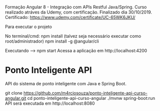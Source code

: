Formação Angular 8 - Integração com APIs Restful Java/Spring. Curso realizado atráves da Udemy, com certificação. 
Finalizado dia 30/10/2019. Certificado: https://www.udemy.com/certificate/UC-65WK6JKU/

Para executar o projeto

No terminal/cmd: npm install (talvez seja necessário executar como root/administrador) npm install -g @angular/cli

Executando --> npm start Acessa a aplicação em http://localhost:4200

# Ponto Inteligente API
API do sistema de ponto inteligente com Java e Spring Boot.

git clone https://github.com/m4rciosouza/ponto-inteligente-api-curso-angular.git
cd ponto-inteligente-api-curso-angular
./mvnw spring-boot:run
API será executada em http://localhost:8080
